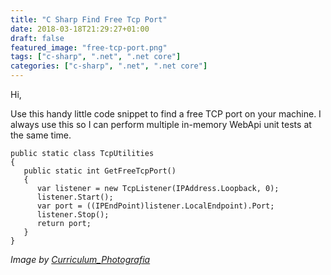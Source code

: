 ```yaml
---
title: "C Sharp Find Free Tcp Port"
date: 2018-03-18T21:29:27+01:00
draft: false
featured_image: "free-tcp-port.png"
tags: ["c-sharp", ".net", ".net core"]
categories: ["c-sharp", ".net", ".net core"]
---
```


Hi,

Use this handy little code snippet to find a free TCP port on your machine. I always use this so I can perform multiple in-memory WebApi unit tests at the same time.

```
public static class TcpUtilities
{
   public static int GetFreeTcpPort()
   {
      var listener = new TcpListener(IPAddress.Loopback, 0);
      listener.Start();
      var port = ((IPEndPoint)listener.LocalEndpoint).Port;
      listener.Stop();
      return port;
   }
}
```

_Image by [Curriculum_Photografia](https://pixabay.com/en/port-waters-travel-transport-system-3212390/)_